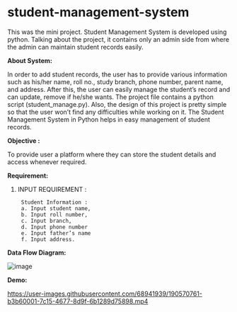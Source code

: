 # student-management-system
This was the mini project. Student Management System is developed using python. Talking about the project, it contains only an admin side from where the admin can maintain student records easily.

**About System:**

In order to add student records, the user has to provide various information such as his/her name, roll no., study branch, phone number, parent name, and address. After this, the user can easily manage the student’s record and can update, remove if he/she wants. The project file contains a python script (student_manage.py). Also, the design of this project is pretty simple so that the user won’t find any difficulties while working on it. The Student Management System in Python helps in easy management of student records. 

**Objective :**

To provide user a platform where they can store the student details and access whenever required.

**Requirement:**
1. INPUT REQUIREMENT :

        Student Information :
        a. Input student name,
        b. Input roll number,
        c. Input branch,
        d. Input phone number
        e. Input father’s name
        f. Input address.
        
**Data Flow Diagram:**

![image](https://user-images.githubusercontent.com/68941939/190568995-79257fce-8bd3-4010-a96f-d0c8c6820a69.png)

**Demo:**



https://user-images.githubusercontent.com/68941939/190570761-b3b60001-7c15-4677-8d9f-6b1289d75898.mp4

